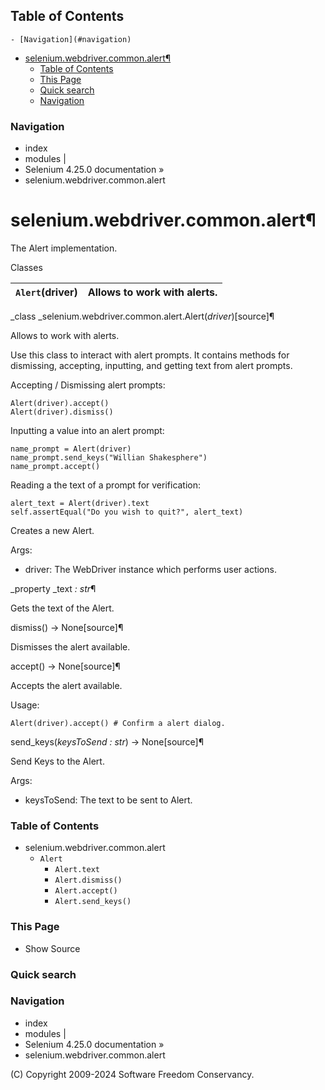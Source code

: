 ## Table of Contents

    - [Navigation](#navigation)
- [selenium.webdriver.common.alert¶](#seleniumwebdrivercommonalert)
    - [Table of Contents](#table-of-contents)
    - [This Page](#this-page)
    - [Quick search](#quick-search)
    - [Navigation](#navigation)

### Navigation

  * index
  * modules |
  * Selenium 4.25.0 documentation »
  * selenium.webdriver.common.alert

# selenium.webdriver.common.alert¶

The Alert implementation.

Classes

`Alert`(driver) | Allows to work with alerts.  
---|---  
  
_class _selenium.webdriver.common.alert.Alert(_driver_)[source]¶

    

Allows to work with alerts.

Use this class to interact with alert prompts. It contains methods for
dismissing, accepting, inputting, and getting text from alert prompts.

Accepting / Dismissing alert prompts:

    
    
    Alert(driver).accept()
    Alert(driver).dismiss()
    

Inputting a value into an alert prompt:

    
    
    name_prompt = Alert(driver)
    name_prompt.send_keys("Willian Shakesphere")
    name_prompt.accept()
    

Reading a the text of a prompt for verification:

    
    
    alert_text = Alert(driver).text
    self.assertEqual("Do you wish to quit?", alert_text)
    

Creates a new Alert.

Args:

    

  * driver: The WebDriver instance which performs user actions.

_property _text _: str_¶

    

Gets the text of the Alert.

dismiss() -> None[source]¶

    

Dismisses the alert available.

accept() -> None[source]¶

    

Accepts the alert available.

Usage:

    
    
    
    Alert(driver).accept() # Confirm a alert dialog.
    

send_keys(_keysToSend : str_) -> None[source]¶

    

Send Keys to the Alert.

Args:

    

  * keysToSend: The text to be sent to Alert.

### Table of Contents

  * selenium.webdriver.common.alert
    * `Alert`
      * `Alert.text`
      * `Alert.dismiss()`
      * `Alert.accept()`
      * `Alert.send_keys()`

### This Page

  * Show Source

### Quick search

### Navigation

  * index
  * modules |
  * Selenium 4.25.0 documentation »
  * selenium.webdriver.common.alert

(C) Copyright 2009-2024 Software Freedom Conservancy.